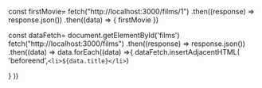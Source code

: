 const firstMovie=
fetch("http://localhost:3000/films/1")
  .then((response) => response.json())
  .then((data) => {
    firstMovie
  })


const dataFetch= document.getElementById('films')
fetch("http://localhost:3000/films")
  .then((response) => response.json())
  .then((data) =>
    data.forEach((data) =>{
        dataFetch.insertAdjacentHTML( 'beforeend',`<li>${data.title}</li>`)
        

 } ))
    